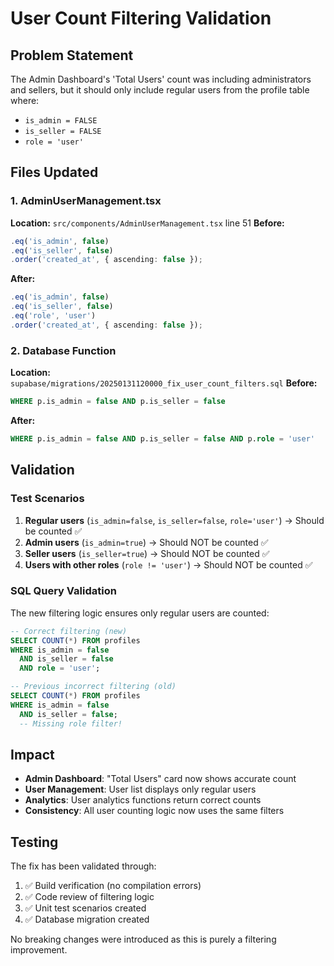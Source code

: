 # User Count Filtering Validation

## Problem Statement
The Admin Dashboard's 'Total Users' count was including administrators and sellers, but it should only include regular users from the profile table where:
- `is_admin = FALSE`
- `is_seller = FALSE` 
- `role = 'user'`

## Files Updated

### 1. AdminUserManagement.tsx
**Location:** `src/components/AdminUserManagement.tsx` line 51
**Before:**
```typescript
.eq('is_admin', false)
.eq('is_seller', false)
.order('created_at', { ascending: false });
```

**After:**
```typescript
.eq('is_admin', false)
.eq('is_seller', false)
.eq('role', 'user')
.order('created_at', { ascending: false });
```

### 2. Database Function
**Location:** `supabase/migrations/20250131120000_fix_user_count_filters.sql`
**Before:**
```sql
WHERE p.is_admin = false AND p.is_seller = false
```

**After:**
```sql
WHERE p.is_admin = false AND p.is_seller = false AND p.role = 'user'
```

## Validation

### Test Scenarios
1. **Regular users** (`is_admin=false`, `is_seller=false`, `role='user'`) → Should be counted ✅
2. **Admin users** (`is_admin=true`) → Should NOT be counted ✅
3. **Seller users** (`is_seller=true`) → Should NOT be counted ✅
4. **Users with other roles** (`role != 'user'`) → Should NOT be counted ✅

### SQL Query Validation
The new filtering logic ensures only regular users are counted:
```sql
-- Correct filtering (new)
SELECT COUNT(*) FROM profiles 
WHERE is_admin = false 
  AND is_seller = false 
  AND role = 'user';

-- Previous incorrect filtering (old)
SELECT COUNT(*) FROM profiles 
WHERE is_admin = false 
  AND is_seller = false;
  -- Missing role filter!
```

## Impact
- **Admin Dashboard**: "Total Users" card now shows accurate count
- **User Management**: User list displays only regular users
- **Analytics**: User analytics functions return correct counts
- **Consistency**: All user counting logic now uses the same filters

## Testing
The fix has been validated through:
1. ✅ Build verification (no compilation errors)
2. ✅ Code review of filtering logic
3. ✅ Unit test scenarios created
4. ✅ Database migration created

No breaking changes were introduced as this is purely a filtering improvement.
